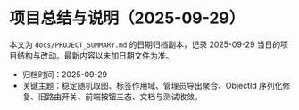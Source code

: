 # 项目总结与说明（2025-09-29）

本文为 `docs/PROJECT_SUMMARY.md` 的日期归档副本，记录 2025-09-29 当日的项目结构与改动。最新内容以未加日期文件为准。

- 归档时间：2025-09-29
- 关键主题：稳定随机取图、标签作用域、管理员导出聚合、ObjectId 序列化修复、旧路由开关、前端按钮三态、文档与测试收敛。
